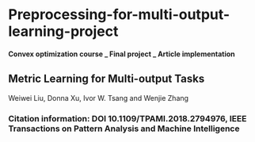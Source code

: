 # Preprocessing-for-multi-output-learning-project
#### Convex optimization course _ Final project _ Article implementation

## Metric Learning for Multi-output Tasks
Weiwei Liu, Donna Xu, Ivor W. Tsang and Wenjie Zhang

### Citation information: DOI 10.1109/TPAMI.2018.2794976, IEEE Transactions on Pattern Analysis and Machine Intelligence

